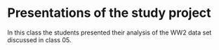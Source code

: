 # Presentations of the study project

In this class the students presented their analysis of the WW2 data set discussed in class 05.